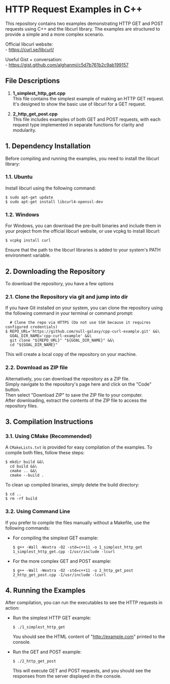 # HTTP Request Examples in C++

This repository contains two examples demonstrating HTTP GET and POST 
requests using C++ and the libcurl library. The examples are structured 
to provide a simple and a more complex scenario.

Official libcurl website:\
\- https://curl.se/libcurl/

Useful Gist + conversation:\
\- https://gist.github.com/alghanmi/c5d7b761b2c9ab199157


## File Descriptions

1. **1_simplest_http_get.cpp**  
   This file contains the simplest example of making an HTTP GET request. 
   It's designed to show the basic use of libcurl for a GET request.

2. **2_http_get_post.cpp**  
   This file includes examples of both GET and POST requests, with each 
   request type implemented in separate functions for clarity and 
   modularity.

## 1. Dependency Installation

Before compiling and running the examples, you need to install the libcurl 
library:

### 1.1. Ubuntu

Install libcurl using the following command:

```console
$ sudo apt-get update
$ sudo apt-get install libcurl4-openssl-dev
```

### 1.2. Windows

For Windows, you can download the pre-built binaries and include them in
your project from the official libcurl website, or use vcpkg to install
libcurl:

```console
$ vcpkg install curl
```

Ensure that the path to the libcurl libraries is added to your system's PATH
environment variable.

## 2. Downloading the Repository

To download the repository, you have a few options

### 2.1. Clone the Repository via git and jump into dir

If you have Git installed on your system, you can clone the repository using\
the following command in your terminal or command prompt:

```console
  # Clone the repo via HTTPS (Do not use SSH because it requires configured credentials)
$ REPO_URL='https://github.com/null-galaxy/cpp-curl-example.git' &&\
  GOAL_DIR_NAME='cpp-curl-example' &&\
  git clone "${REPO_URL}" "${GOAL_DIR_NAME}" &&\
  cd "${GOAL_DIR_NAME}"
```
This will create a local copy of the repository on your machine.

### 2.2. Download as ZIP file

Alternatively, you can download the repository as a ZIP file.\
Simply navigate to the repository's page here and click on the "Code" button.\
Then select "Download ZIP" to save the ZIP file to your computer.\
After downloading, extract the contents of the ZIP file to access the repository files.

## 3. Compilation Instructions

### 3.1. Using CMake (Recommended)

A `CMakeLists.txt` is provided for easy compilation of the examples. To compile
both files, follow these steps:

```console
$ mkdir build &&\
  cd build &&\
  cmake .. &&\
  cmake --build .
```

To clean up compiled binaries, simply delete the build directory:

```console
$ cd ..
$ rm -rf build
```

### 3.2. Using Command Line

If you prefer to compile the files manually without a Makefile, use the 
following commands:

- For compiling the simplest GET example:

  ```console
  $ g++ -Wall -Wextra -O2 -std=c++11 -o 1_simplest_http_get 1_simplest_http_get.cpp -I/usr/include -lcurl
  ```

- For the more complex GET and POST example:

  ```console
  $ g++ -Wall -Wextra -O2 -std=c++11 -o 2_http_get_post 2_http_get_post.cpp -I/usr/include -lcurl
  ```

## 4. Running the Examples

After compilation, you can run the executables to see the HTTP requests in 
action:

- Run the simplest HTTP GET example:

  ```console
  $ ./1_simplest_http_get
  ```

  You should see the HTML content of "http://example.com" printed to the console.

- Run the GET and POST example:

  ```console
  $ ./2_http_get_post
  ```

  This will execute GET and POST requests, and you should see the responses 
  from the server displayed in the console.
